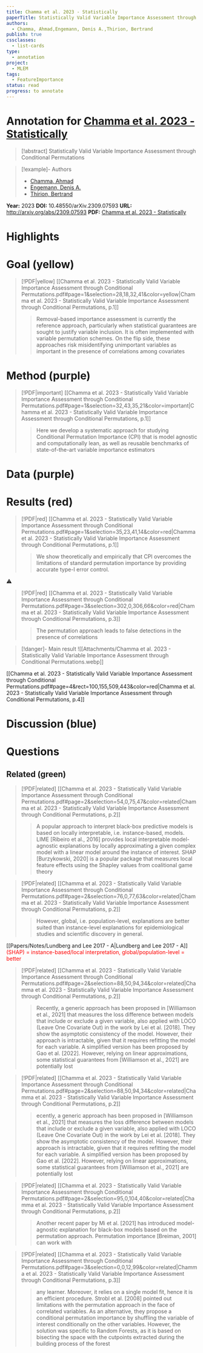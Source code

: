 ```yaml
---
title: Chamma et al. 2023 - Statistically
paperTitle: Statistically Valid Variable Importance Assessment through Conditional Permutations
authors:
  - Chamma, Ahmad,Engemann, Denis A.,Thirion, Bertrand
publish: true
cssclasses:
  - list-cards
type:
  - annotation
project:
  - MLEM
tags:
  - FeatureImportance
status: read
progress: to annotate
---
```

# Annotation for [Chamma et al. 2023 - Statistically](Papers/References/Chamma%20et%20al.%202023%20-%20Statistically)

> [!abstract] Statistically Valid Variable Importance Assessment through Conditional Permutations

> [!example]- Authors
> - [Chamma, Ahmad](Chamma%2C%20Ahmad)
> - [Engemann, Denis A.](Engemann%2C%20Denis%20A.)
> - [Thirion, Bertrand](Thirion%2C%20Bertrand)

**Year:** 2023
**DOI:** 10.48550/arXiv.2309.07593
**URL:** http://arxiv.org/abs/2309.07593
**PDF:** [Chamma et al. 2023 - Statistically](Papers/PDFs/Chamma%20et%20al.%202023%20-%20Statistically%20Valid%20Variable%20Importance%20Assessment%20through%20Conditional%20Permutations.pdf)

# Highlights 


# Goal (yellow)


> [!PDF|yellow] [[Chamma et al. 2023 - Statistically Valid Variable Importance Assessment through Conditional Permutations.pdf#page=1&selection=28,18,32,41&color=yellow|Chamma et al. 2023 - Statistically Valid Variable Importance Assessment through Conditional Permutations, p.1]]
> > Removal-based importance assessment is currently the reference approach, particularly when statistical guarantees are sought to justify variable inclusion. It is often implemented with variable permutation schemes. On the flip side, these approaches risk misidentifying unimportant variables as important in the presence of correlations among covariates


# Method (purple)


> [!PDF|important] [[Chamma et al. 2023 - Statistically Valid Variable Importance Assessment through Conditional Permutations.pdf#page=1&selection=32,43,35,21&color=important|Chamma et al. 2023 - Statistically Valid Variable Importance Assessment through Conditional Permutations, p.1]]
> > Here we develop a systematic approach for studying Conditional Permutation Importance (CPI) that is model agnostic and computationally lean, as well as reusable benchmarks of state-of-the-art variable importance estimators


# Data (purple)


# Results (red)


> [!PDF|red] [[Chamma et al. 2023 - Statistically Valid Variable Importance Assessment through Conditional Permutations.pdf#page=1&selection=35,23,41,14&color=red|Chamma et al. 2023 - Statistically Valid Variable Importance Assessment through Conditional Permutations, p.1]]
> > We show theoretically and empirically that CPI overcomes the limitations of standard permutation importance by providing accurate type-I error control.

⚠️
> [!PDF|red] [[Chamma et al. 2023 - Statistically Valid Variable Importance Assessment through Conditional Permutations.pdf#page=3&selection=302,0,306,66&color=red|Chamma et al. 2023 - Statistically Valid Variable Importance Assessment through Conditional Permutations, p.3]]
> > The permutation approach leads to false detections in the presence of correlations

> [!danger]- Main result
> ![[Attachments/Chamma et al. 2023 - Statistically Valid Variable Importance Assessment through Conditional Permutations.webp]]

[[Chamma et al. 2023 - Statistically Valid Variable Importance Assessment through Conditional Permutations.pdf#page=4&rect=100,155,509,443&color=red|Chamma et al. 2023 - Statistically Valid Variable Importance Assessment through Conditional Permutations, p.4]]

# Discussion (blue)


# Questions


## Related (green)


> [!PDF|related] [[Chamma et al. 2023 - Statistically Valid Variable Importance Assessment through Conditional Permutations.pdf#page=2&selection=54,0,75,47&color=related|Chamma et al. 2023 - Statistically Valid Variable Importance Assessment through Conditional Permutations, p.2]]
> > A popular approach to interpret black-box predictive models is based on locally interpretable, i.e. instance-based, models. LIME [Ribeiro et al., 2016] provides local interpretable model-agnostic explanations by locally approximating a given complex model with a linear model around the instance of interest. SHAP [Burzykowski, 2020] is a popular package that measures local feature effects using the Shapley values from coalitional game theory

> [!PDF|related] [[Chamma et al. 2023 - Statistically Valid Variable Importance Assessment through Conditional Permutations.pdf#page=2&selection=76,0,77,63&color=related|Chamma et al. 2023 - Statistically Valid Variable Importance Assessment through Conditional Permutations, p.2]]
> > However, global, i.e. population-level, explanations are better suited than instance-level explanations for epidemiological studies and scientific discovery in general.

[[Papers/Notes/Lundberg and Lee 2017 - A|Lundberg and Lee 2017 - A]] <font color="#ff0000">(SHAP) = instance-based/local interpretation, global/population-level = better</font>

> [!PDF|related] [[Chamma et al. 2023 - Statistically Valid Variable Importance Assessment through Conditional Permutations.pdf#page=2&selection=88,50,94,34&color=related|Chamma et al. 2023 - Statistically Valid Variable Importance Assessment through Conditional Permutations, p.2]]
> > Recently, a generic approach has been proposed in [Williamson et al., 2021] that measures the loss difference between models that include or exclude a given variable, also applied with LOCO (Leave One Covariate Out) in the work by Lei et al. [2018]. They show the asymptotic consistency of the model. However, their approach is intractable, given that it requires refitting the model for each variable. A simplified version has been proposed by Gao et al. [2022]. However, relying on linear approximations, some statistical guarantees from [Williamson et al., 2021] are potentially lost


> [!PDF|related] [[Chamma et al. 2023 - Statistically Valid Variable Importance Assessment through Conditional Permutations.pdf#page=2&selection=88,50,94,34&color=related|Chamma et al. 2023 - Statistically Valid Variable Importance Assessment through Conditional Permutations, p.2]]
> > ecently, a generic approach has been proposed in [Williamson et al., 2021] that measures the loss difference between models that include or exclude a given variable, also applied with LOCO (Leave One Covariate Out) in the work by Lei et al. [2018]. They show the asymptotic consistency of the model. However, their approach is intractable, given that it requires refitting the model for each variable. A simplified version has been proposed by Gao et al. [2022]. However, relying on linear approximations, some statistical guarantees from [Williamson et al., 2021] are potentially lost


> [!PDF|related] [[Chamma et al. 2023 - Statistically Valid Variable Importance Assessment through Conditional Permutations.pdf#page=2&selection=95,0,104,40&color=related|Chamma et al. 2023 - Statistically Valid Variable Importance Assessment through Conditional Permutations, p.2]]
> > Another recent paper by Mi et al. [2021] has introduced model-agnostic explanation for black-box models based on the permutation approach. Permutation importance [Breiman, 2001] can work with

> [!PDF|related] [[Chamma et al. 2023 - Statistically Valid Variable Importance Assessment through Conditional Permutations.pdf#page=3&selection=0,0,12,99&color=related|Chamma et al. 2023 - Statistically Valid Variable Importance Assessment through Conditional Permutations, p.3]]
> > any learner. Moreover, it relies on a single model fit, hence it is an efficient procedure. Strobl et al. [2008] pointed out limitations with the permutation approach in the face of correlated variables. As an alternative, they propose a conditional permutation importance by shuffling the variable of interest conditionally on the other variables. However, the solution was specific to Random Forests, as it is based on bisecting the space with the cutpoints extracted during the building process of the forest



